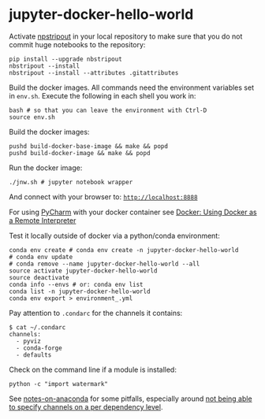 # jupyter-docker-hello-world

Activate [npstripout](https://github.com/kynan/nbstripout) in your local repository to make sure that you do not commit huge notebooks to the repository:

    pip install --upgrade nbstripout
    nbstripout --install
    nbstripout --install --attributes .gitattributes

Build the docker images. All commands need the environment variables set in `env.sh`. Execute the following in each shell you work in:

    bash # so that you can leave the environment with Ctrl-D
    source env.sh

Build the docker images:

    pushd build-docker-base-image && make && popd
    pushd build-docker-image && make && popd

Run the docker image:

    ./jnw.sh # jupyter notebook wrapper

And connect with your browser to: [`http://localhost:8888`](http://localhost:8888)

For using [PyCharm](https://www.jetbrains.com/help/pycharm/meet-pycharm.html) with your docker container see [Docker: Using Docker as a Remote Interpreter](https://www.jetbrains.com/help/pycharm/using-docker-as-a-remote-interpreter.html)

Test it locally outside of docker via a python/conda environment:

    conda env create # conda env create -n jupyter-docker-hello-world
    # conda env update
    # conda remove --name jupyter-docker-hello-world --all
    source activate jupyter-docker-hello-world
    source deactivate
    conda info --envs # or: conda env list
    conda list -n jupyter-docker-hello-world
    conda env export > environment_.yml

Pay attention to `.condarc` for the channels it contains:

    $ cat ~/.condarc
    channels:
      - pyviz
      - conda-forge
      - defaults

Check on the command line if a module is installed:

    python -c "import watermark"

See [notes-on-anaconda](http://vincebuffalo.org/notes/2017/08/28/notes-on-anaconda.html) for some pitfalls, especially around [not being able to specify channels on a per dependency level](https://github.com/conda/conda/issues/2800).
